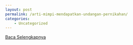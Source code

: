 ```yaml
---
layout: post
permalink: /arti-mimpi-mendapatkan-undangan-pernikahan/
categories:
    - Uncategorized
---
```


[Baca Selengkapnya](/01)